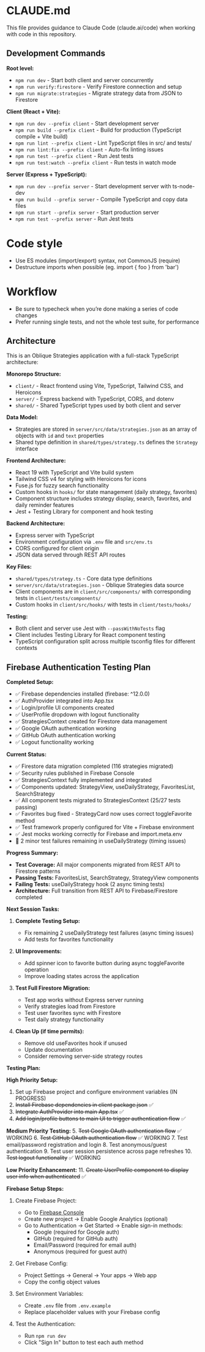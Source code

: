 # CLAUDE.md

This file provides guidance to Claude Code (claude.ai/code) when working with code in this repository.

## Development Commands

**Root level:**
- `npm run dev` - Start both client and server concurrently
- `npm run verify:firestore` - Verify Firestore connection and setup
- `npm run migrate:strategies` - Migrate strategy data from JSON to Firestore

**Client (React + Vite):**
- `npm run dev --prefix client` - Start development server 
- `npm run build --prefix client` - Build for production (TypeScript compile + Vite build)
- `npm run lint --prefix client` - Lint TypeScript files in src/ and tests/
- `npm run lint:fix --prefix client` - Auto-fix linting issues
- `npm run test --prefix client` - Run Jest tests
- `npm run test:watch --prefix client` - Run tests in watch mode

**Server (Express + TypeScript):**
- `npm run dev --prefix server` - Start development server with ts-node-dev
- `npm run build --prefix server` - Compile TypeScript and copy data files
- `npm run start --prefix server` - Start production server
- `npm run test --prefix server` - Run Jest tests


# Code style
- Use ES modules (import/export) syntax, not CommonJS (require)
- Destructure imports when possible (eg. import { foo } from 'bar')


# Workflow
- Be sure to typecheck when you’re done making a series of code changes
- Prefer running single tests, and not the whole test suite, for performance


## Architecture

This is an Oblique Strategies application with a full-stack TypeScript architecture:

**Monorepo Structure:**
- `client/` - React frontend using Vite, TypeScript, Tailwind CSS, and Heroicons
- `server/` - Express backend with TypeScript, CORS, and dotenv
- `shared/` - Shared TypeScript types used by both client and server

**Data Model:**
- Strategies are stored in `server/src/data/strategies.json` as an array of objects with `id` and `text` properties
- Shared type definition in `shared/types/strategy.ts` defines the `Strategy` interface

**Frontend Architecture:**
- React 19 with TypeScript and Vite build system
- Tailwind CSS v4 for styling with Heroicons for icons
- Fuse.js for fuzzy search functionality
- Custom hooks in `hooks/` for state management (daily strategy, favorites)
- Component structure includes strategy display, search, favorites, and daily reminder features
- Jest + Testing Library for component and hook testing

**Backend Architecture:**
- Express server with TypeScript
- Environment configuration via `.env` file and `src/env.ts`
- CORS configured for client origin
- JSON data served through REST API routes

**Key Files:**
- `shared/types/strategy.ts` - Core data type definitions
- `server/src/data/strategies.json` - Oblique Strategies data source
- Client components are in `client/src/components/` with corresponding tests in `client/tests/components/`
- Custom hooks in `client/src/hooks/` with tests in `client/tests/hooks/`

**Testing:**
- Both client and server use Jest with `--passWithNoTests` flag
- Client includes Testing Library for React component testing
- TypeScript configuration split across multiple tsconfig files for different contexts

## Firebase Authentication Testing Plan

**Completed Setup:**
- ✅ Firebase dependencies installed (firebase: ^12.0.0)
- ✅ AuthProvider integrated into App.tsx
- ✅ Login/profile UI components created
- ✅ UserProfile dropdown with logout functionality
- ✅ StrategiesContext created for Firestore data management
- ✅ Google OAuth authentication working
- ✅ GitHub OAuth authentication working
- ✅ Logout functionality working

**Current Status:**
- ✅ Firestore data migration completed (116 strategies migrated)
- ✅ Security rules published in Firebase Console
- ✅ StrategiesContext fully implemented and integrated
- ✅ Components updated: StrategyView, useDailyStrategy, FavoritesList, SearchStrategy
- ✅ All component tests migrated to StrategiesContext (25/27 tests passing)
- ✅ Favorites bug fixed - StrategyCard now uses correct toggleFavorite method
- ✅ Test framework properly configured for Vite + Firebase environment
- ✅ Jest mocks working correctly for Firebase and import.meta.env
- 🔄 2 minor test failures remaining in useDailyStrategy (timing issues)

**Progress Summary:**
- **Test Coverage:** All major components migrated from REST API to Firestore patterns
- **Passing Tests:** FavoritesList, SearchStrategy, StrategyView components
- **Failing Tests:** useDailyStrategy hook (2 async timing tests)
- **Architecture:** Full transition from REST API to Firebase/Firestore completed

**Next Session Tasks:**
1. **Complete Testing Setup:**
   - Fix remaining 2 useDailyStrategy test failures (async timing issues)
   - Add tests for favorites functionality
   
2. **UI Improvements:**
   - Add spinner icon to favorite button during async toggleFavorite operation
   - Improve loading states across the application
   
3. **Test Full Firestore Migration:**
   - Test app works without Express server running
   - Verify strategies load from Firestore
   - Test user favorites sync with Firestore
   - Test daily strategy functionality
   
4. **Clean Up (if time permits):**
   - Remove old useFavorites hook if unused
   - Update documentation
   - Consider removing server-side strategy routes

**Testing Plan:**

**High Priority Setup:**
1. Set up Firebase project and configure environment variables (IN PROGRESS)
2. ~~Install Firebase dependencies in client package.json~~ ✅
3. ~~Integrate AuthProvider into main App.tsx~~ ✅
4. ~~Add login/profile buttons to main UI to trigger authentication flow~~ ✅

**Medium Priority Testing:**
5. ~~Test Google OAuth authentication flow~~ ✅ WORKING
6. ~~Test GitHub OAuth authentication flow~~ ✅ WORKING
7. Test email/password registration and login
8. Test anonymous/guest authentication
9. Test user session persistence across page refreshes
10. ~~Test logout functionality~~ ✅ WORKING

**Low Priority Enhancement:**
11. ~~Create UserProfile component to display user info when authenticated~~ ✅

**Firebase Setup Steps:**
1. Create Firebase Project:
   - Go to [Firebase Console](https://console.firebase.google.com)
   - Create new project → Enable Google Analytics (optional)
   - Go to Authentication → Get Started → Enable sign-in methods:
     - Google (required for Google auth)
     - GitHub (required for GitHub auth) 
     - Email/Password (required for email auth)
     - Anonymous (required for guest auth)

2. Get Firebase Config:
   - Project Settings → General → Your apps → Web app
   - Copy the config object values

3. Set Environment Variables:
   - Create `.env` file from `.env.example`
   - Replace placeholder values with your Firebase config

4. Test the Authentication:
   - Run `npm run dev` 
   - Click "Sign In" button to test each auth method
